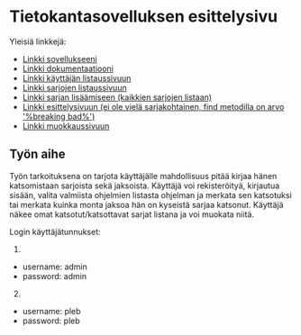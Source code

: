 # Tietokantasovelluksen esittelysivu

Yleisiä linkkejä:

* [Linkki sovellukseeni](http://pyykonee.users.cs.helsinki.fi/tsoha/)
* [Linkki dokumentaatiooni](https://github.com/Erkkapyy/SarjaTrack/blob/master/doc/Dokumentaatio.pdf)
* [Linkki käyttäjän listaussivuun](http://pyykonee.users.cs.helsinki.fi/tsoha/kayttajansarjat)
* [Linkki sarjojen listaussivuun](http://pyykonee.users.cs.helsinki.fi/tsoha/sarjat)
* [Linkki sarjan lisäämiseen (kaikkien sarjojen listaan)](http://pyykonee.users.cs.helsinki.fi/tsoha/sarjat/serie_add)
* [Linkki esittelysivuun (ei ole vielä sarjakohtainen, find metodilla on arvo '%breaking bad%')](http://pyykonee.users.cs.helsinki.fi/tsoha/show)
* [Linkki muokkaussivuun](http://pyykonee.users.cs.helsinki.fi/tsoha/edit)

## Työn aihe

Työn tarkoituksena on tarjota käyttäjälle mahdollisuus pitää kirjaa hänen katsomistaan sarjoista sekä jaksoista. Käyttäjä voi rekisteröityä, kirjautua sisään, valita valmiista ohjelmien listasta ohjelman ja merkata sen katsotuksi tai merkata kuinka monta jaksoa hän on kyseistä sarjaa katsonut. Käyttäjä näkee omat katsotut/katsottavat sarjat listana ja voi muokata niitä.

Login käyttäjätunnukset:

1. 
- username: admin 
- password: admin
2. 
- username: pleb 
- password: pleb
